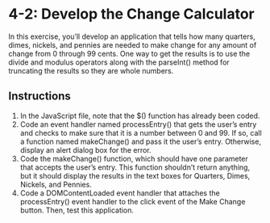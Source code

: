 # 4-2: Develop the Change Calculator
In this exercise, you’ll develop an application that tells how many quarters, dimes, nickels, and pennies are needed to make change for any amount of change from 0 through 99 cents. One way to get the results is to use the divide and modulus operators along with the parseInt() method for truncating the results so they are whole numbers.
## Instructions
1. In the JavaScript file, note that the $() function has already been coded.
2. Code an event handler named processEntry() that gets the user’s entry and checks to make sure that it is a number between 0 and 99. If so, call a function named makeChange() and pass it the user’s entry. Otherwise, display an alert dialog box for the error.
3. Code the makeChange() function, which should have one parameter that accepts the user’s entry. This function shouldn’t return anything, but it should display the results in the text boxes for Quarters, Dimes, Nickels, and Pennies.
4. Code a DOMContentLoaded event handler that attaches the processEntry() event handler to the click event of the Make Change button. Then, test this application.